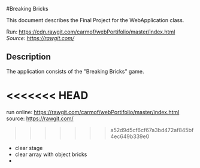 #Breaking Bricks


This document describes the Final Project for the WebApplication class.

Run: https://cdn.rawgit.com/carmof/webPortifolio/master/index.html
*Source: https://rawgit.com/*

## Description

The application consists of the "Breaking Bricks" game.


<<<<<<< HEAD
=======
run online: https://rawgit.com/carmof/webPortifolio/master/index.html
source: https://rawgit.com/
>>>>>>> a52d9d5cf6cf67a3bd472af845bf4ec649b339e0

* clear stage
* clear array with object bricks
* 





